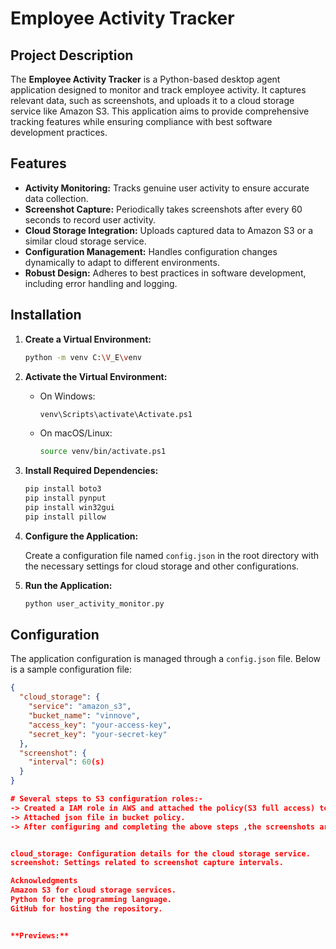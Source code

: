 # Employee Activity Tracker

## Project Description

The **Employee Activity Tracker** is a Python-based desktop agent application designed to monitor and track employee activity. It captures relevant data, such as screenshots, and uploads it to a cloud storage service like Amazon S3. This application aims to provide comprehensive tracking features while ensuring compliance with best software development practices.

## Features

- **Activity Monitoring:** Tracks genuine user activity to ensure accurate data collection.
- **Screenshot Capture:** Periodically takes screenshots after every 60 seconds to record user activity.
- **Cloud Storage Integration:** Uploads captured data to Amazon S3 or a similar cloud storage service.
- **Configuration Management:** Handles configuration changes dynamically to adapt to different environments.
- **Robust Design:** Adheres to best practices in software development, including error handling and logging.

## Installation

1. **Create a Virtual Environment:**

    ```bash
    python -m venv C:\V_E\venv
    ```

2. **Activate the Virtual Environment:**

    - On Windows:

        ```bash
        venv\Scripts\activate\Activate.ps1
        ```

    - On macOS/Linux:

        ```bash
        source venv/bin/activate.ps1
        ```

3. **Install Required Dependencies:**

    ```bash
    pip install boto3
    pip install pynput
    pip install win32gui
    pip install pillow
    ```

4. **Configure the Application:**

    Create a configuration file named `config.json` in the root directory with the necessary settings for cloud storage and other configurations.

5. **Run the Application:**

    ```bash
    python user_activity_monitor.py
    ```

## Configuration

The application configuration is managed through a `config.json` file. Below is a sample configuration file:

```json
{
  "cloud_storage": {
    "service": "amazon_s3",
    "bucket_name": "vinnove",
    "access_key": "your-access-key",
    "secret_key": "your-secret-key"
  },
  "screenshot": {
    "interval": 60(s)
  }
}

# Several steps to S3 configuration roles:-
-> Created a IAM role in AWS and attached the policy(S3 full access) to create a custom password.
-> Attached json file in bucket policy.
-> After configuring and completing the above steps ,the screenshots are now stored in the S3 bucket. 


cloud_storage: Configuration details for the cloud storage service.
screenshot: Settings related to screenshot capture intervals.

Acknowledgments
Amazon S3 for cloud storage services.
Python for the programming language.
GitHub for hosting the repository.


**Previews:**
